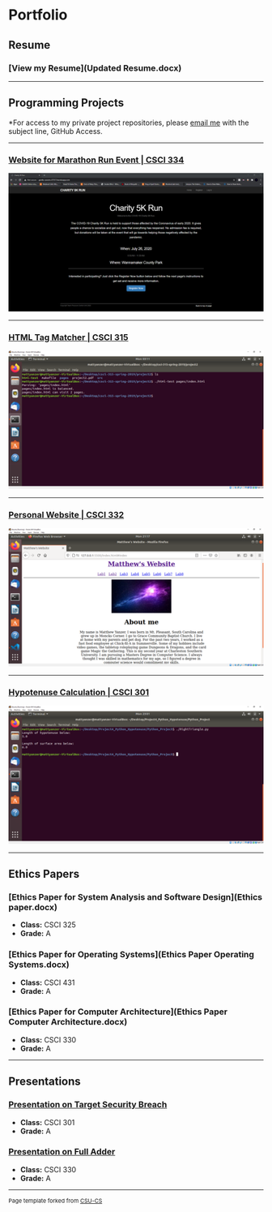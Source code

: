 Portfolio
=========


Resume
------

### [View my Resume](Updated Resume.docx)

---

Programming Projects
--------------------

*For access to my private project repositories, please [email me](mailto:mcyanzer@csustudent.net?subject=GitHub%20Access) with the subject line, GitHub Access.

---
### [Website for Marathon Run Event | CSCI 334](project1)

![Project 1 Thumbnail Name](images/HomePage.PNG)

---
### [HTML Tag Matcher | CSCI 315](project2)

![Project 2 Thumbnail Name](images/GoodExample.PNG)

---
### [Personal Website | CSCI 332](project3)

![Project 3 Thumbnail Name](images/HomePageWebsite.PNG)

---
### [Hypotenuse Calculation | CSCI 301](project4)

![Project 4 Thumbnail Name](images/Hypot.PNG)

---

Ethics Papers
-------------

### [Ethics Paper for System Analysis and Software Design](Ethics paper.docx)

-   **Class:**  CSCI 325
-   **Grade:**  A

### [Ethics Paper for Operating Systems](Ethics Paper Operating Systems.docx)

-   **Class:**  CSCI 431
-   **Grade:**  A

### [Ethics Paper for Computer Architecture](Ethics Paper Computer Architecture.docx)

-   **Class:** CSCI 330
-   **Grade:** A

---

Presentations
-------------

### [Presentation on Target Security Breach](/pdf/Presentation1.pdf)

- **Class:** CSCI 301
- **Grade:** A


### [Presentation on Full Adder](/pdf/Presentation2.pdf)

- **Class:** CSCI 330
- **Grade:** A

---

<p style="font-size:11px">Page template forked from <a href="https://github.com/csu-cs/csci-portfolio">CSU-CS</a></p>
<!-- Remove above link if you don't want to attributive -->

